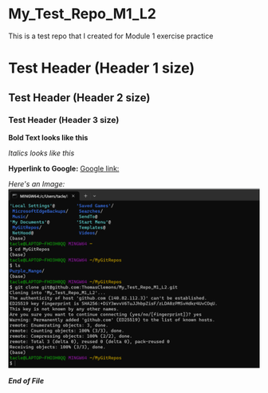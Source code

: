 # My_Test_Repo_M1_L2
This is a test repo that I created for Module 1 exercise practice

# Test Header (Header 1 size)

## Test Header (Header 2 size)

### Test Header (Header 3 size)

**Bold Text looks like this**

*Italics looks like this*

**Hyperlink to Google:**
[Google link:](https://www.google.com)

*Here's an Image:*
![Received SSH Warning when trying to clone repo](Image1.png)


***End of File***